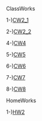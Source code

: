 ClassWorks

1-)[CW2_1](https://atahanata.github.io/advanceprog/CW2/Cw2_1.html)

2-)[CW2_2](https://atahanata.github.io/advanceprog/CW2/Cw2_2.html)

4-)[CW4](https://atahanata.github.io/advanceprog/cw4.html) 

5-)[CW5](https://atahanata.github.io/advanceprog/cw5/cw5/EloquentJS.html)

6-)[CW6](https://atahanata.github.io/advanceprog/cw6.html)

7-)[CW7](https://atahanata.github.io/advanceprog/cw7/cw7.html)

8-)[CW8](https://atahanata.github.io/advanceprog/cw8/cw8.html)

HomeWorks

1-)[HW2](https://atahanata.github.io/advanceprog/HW2/databeans.html)
